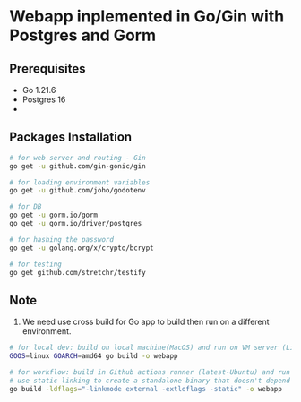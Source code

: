 # Webapp inplemented in Go/Gin with Postgres and Gorm

## Prerequisites

- Go 1.21.6
- Postgres 16
- 

## Packages Installation

```sh
# for web server and routing - Gin
go get -u github.com/gin-gonic/gin

# for loading environment variables
go get -u github.com/joho/godotenv

# for DB
go get -u gorm.io/gorm
go get -u gorm.io/driver/postgres

# for hashing the password
go get -u golang.org/x/crypto/bcrypt

# for testing
go get github.com/stretchr/testify
```

## Note

1. We need use cross build for Go app to build then run on a different environment.

```sh
# for local dev: build on local machine(MacOS) and run on VM server (Linux-CentOS)
GOOS=linux GOARCH=amd64 go build -o webapp

# for workflow: build in Github actions runner (latest-Ubuntu) and run on VM server (Linux-CentOS)
# use static linking to create a standalone binary that doesn't depend on dynamic libraries.
go build -ldflags="-linkmode external -extldflags -static" -o webapp
```
